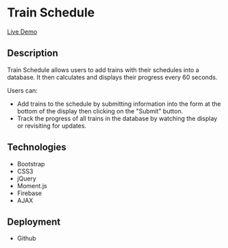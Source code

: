 # Train Schedule

[Live Demo](https://sherriemcnulty.github.io/train-schedule/)

## Description
Train Schedule allows users to add trains with their schedules into a database. It then calculates and displays their progress every 60 seconds. 

Users can:
   - Add trains to the schedule by submitting information into the form at the bottom of the display then clicking on the "Submit" button.
   - Track the progress of all trains in the database by watching the display or revisiting for updates. 
   
## Technologies
 - Bootstrap
 - CSS3
 - jQuery
 - Moment.js
 - Firebase
 - AJAX

## Deployment
 - Github
